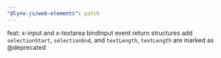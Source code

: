 ```yaml
---
"@lynx-js/web-elements": patch
---
```


feat: x-input and x-textarea bindinput event return structures add `selectionStart`, `selectionEnd`, and `textLength`, `textLength` are marked as @deprecated
